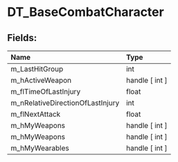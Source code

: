 # DT_BaseCombatCharacter

## Fields:

| Name | Type |
| :--- | :--- |
| m_LastHitGroup | int |
| m_hActiveWeapon | handle [ int ] |
| m_flTimeOfLastInjury | float |
| m_nRelativeDirectionOfLastInjury | int |
| m_flNextAttack | float |
| m_hMyWeapons | handle [ int ] |
| m_hMyWeapons | handle [ int ] |
| m_hMyWearables | handle [ int ] |
